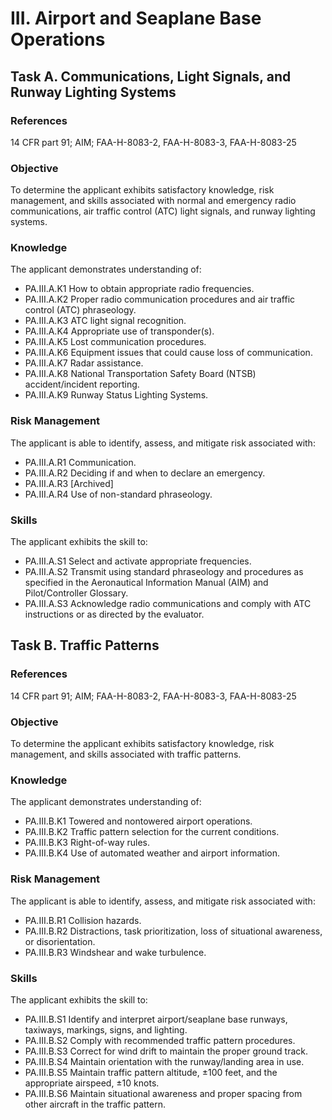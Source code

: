 # III. Airport and Seaplane Base Operations
## Task A. Communications, Light Signals, and Runway Lighting Systems
### References
14 CFR part 91; AIM; FAA-H-8083-2, FAA-H-8083-3, FAA-H-8083-25
### Objective
To determine the applicant exhibits satisfactory knowledge, risk management, and skills associated with normal and emergency radio communications, air traffic control (ATC) light signals, and runway lighting systems.
### Knowledge
The applicant demonstrates understanding of:
* PA.III.A.K1 How to obtain appropriate radio frequencies.
* PA.III.A.K2 Proper radio communication procedures and air traffic control (ATC) phraseology.
* PA.III.A.K3 ATC light signal recognition.
* PA.III.A.K4 Appropriate use of transponder(s).
* PA.III.A.K5 Lost communication procedures.
* PA.III.A.K6 Equipment issues that could cause loss of communication.
* PA.III.A.K7 Radar assistance.
* PA.III.A.K8 National Transportation Safety Board (NTSB) accident/incident reporting.
* PA.III.A.K9 Runway Status Lighting Systems.
### Risk Management
The applicant is able to identify, assess, and mitigate risk associated with:
* PA.III.A.R1 Communication.
* PA.III.A.R2 Deciding if and when to declare an emergency.
* PA.III.A.R3 [Archived]
* PA.III.A.R4 Use of non-standard phraseology.
### Skills
The applicant exhibits the skill to:
* PA.III.A.S1 Select and activate appropriate frequencies.
* PA.III.A.S2 Transmit using standard phraseology and procedures as specified in the Aeronautical Information Manual (AIM) and Pilot/Controller Glossary.
* PA.III.A.S3 Acknowledge radio communications and comply with ATC instructions or as directed by the evaluator.
## Task B. Traffic Patterns
### References
14 CFR part 91; AIM; FAA-H-8083-2, FAA-H-8083-3, FAA-H-8083-25
### Objective
To determine the applicant exhibits satisfactory knowledge, risk management, and skills associated with traffic patterns.
### Knowledge
The applicant demonstrates understanding of:
* PA.III.B.K1 Towered and nontowered airport operations.
* PA.III.B.K2 Traffic pattern selection for the current conditions.
* PA.III.B.K3 Right-of-way rules.
* PA.III.B.K4 Use of automated weather and airport information.
### Risk Management
The applicant is able to identify, assess, and mitigate risk associated with:
* PA.III.B.R1 Collision hazards.
* PA.III.B.R2 Distractions, task prioritization, loss of situational awareness, or disorientation.
* PA.III.B.R3 Windshear and wake turbulence.
### Skills
The applicant exhibits the skill to:
* PA.III.B.S1 Identify and interpret airport/seaplane base runways, taxiways, markings, signs, and lighting.
* PA.III.B.S2 Comply with recommended traffic pattern procedures.
* PA.III.B.S3 Correct for wind drift to maintain the proper ground track.
* PA.III.B.S4 Maintain orientation with the runway/landing area in use.
* PA.III.B.S5 Maintain traffic pattern altitude, ±100 feet, and the appropriate airspeed, ±10 knots.
* PA.III.B.S6 Maintain situational awareness and proper spacing from other aircraft in the traffic pattern.

